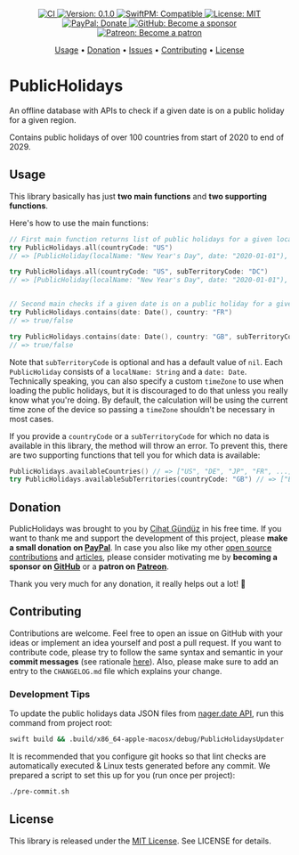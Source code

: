 <p align="center">
    <a href="https://github.com/Flinesoft/PublicHolidays/actions?query=branch%3Amain">
        <img src="https://github.com/Flinesoft/PublicHolidays/workflows/CI/badge.svg"
            alt="CI">
    </a>
    <a href="https://github.com/Flinesoft/PublicHolidays/releases">
        <img src="https://img.shields.io/badge/Version-0.1.0-blue.svg"
             alt="Version: 0.1.0">
    </a>
    <a href="https://swift.org/package-manager/">
        <img src="https://img.shields.io/badge/SwiftPM-Compatible-orange"
             alt="SwiftPM: Compatible">
    </a>
    <a href="https://github.com/Flinesoft/PublicHolidays/blob/main/LICENSE">
        <img src="https://img.shields.io/badge/License-MIT-lightgrey.svg"
             alt="License: MIT">
    </a>
    <br />
    <a href="https://paypal.me/Dschee/5EUR">
        <img src="https://img.shields.io/badge/PayPal-Donate-orange.svg"
             alt="PayPal: Donate">
    </a>
    <a href="https://github.com/sponsors/Jeehut">
        <img src="https://img.shields.io/badge/GitHub-Become a sponsor-orange.svg"
             alt="GitHub: Become a sponsor">
    </a>
    <a href="https://patreon.com/Jeehut">
        <img src="https://img.shields.io/badge/Patreon-Become a patron-orange.svg"
             alt="Patreon: Become a patron">
    </a>
</p>

<p align="center">
  <a href="#usage">Usage</a>
  • <a href="#donation">Donation</a>
  • <a href="https://github.com/Flinesoft/PublicHolidays/issues">Issues</a>
  • <a href="#contributing">Contributing</a>
  • <a href="#license">License</a>
</p>

# PublicHolidays

An offline database with APIs to check if a given date is on a public holiday for a given region.

Contains public holidays of over 100 countries from start of 2020 to end of 2029.

## Usage

This library basically has just **two main functions** and **two supporting functions**.

Here's how to use the main functions:

```Swift
// First main function returns list of public holidays for a given location:
try PublicHolidays.all(countryCode: "US")
// => [PublicHoliday(localName: "New Year's Day", date: "2020-01-01"), ...]

try PublicHolidays.all(countryCode: "US", subTerritoryCode: "DC")
// => [PublicHoliday(localName: "New Year's Day", date: "2020-01-01"), ...]


// Second main checks if a given date is on a public holiday for a given location:
try PublicHolidays.contains(date: Date(), country: "FR")
// => true/false

try PublicHolidays.contains(date: Date(), country: "GB", subTerritoryCode: "ENG")
// => true/false
```

Note that `subTerritoryCode` is optional and has a default value of `nil`. Each `PublicHoliday` consists of a `localName: String` and a `date: Date`. Technically speaking, you can also specify a custom `timeZone` to use when loading the public holidays, but it is discouraged to do that unless you really know what you're doing. By default, the calculation will be using the current time zone of the device so passing a `timeZone` shouldn't be necessary in most cases.

If you provide a `countryCode` or a `subTerritoryCode` for which no data is available in this library, the method will throw an error. To prevent this, there are two supporting functions that tell you for which data is available:

```Swift
PublicHolidays.availableCountries() // => ["US", "DE", "JP", "FR", ...]
try PublicHolidays.availableSubTerritories(countryCode: "GB") // => ["ENG", "NIR", "SCT", "WLS"]
```

## Donation

PublicHolidays was brought to you by [Cihat Gündüz](https://github.com/Jeehut) in his free time. If you want to thank me and support the development of this project, please **make a small donation on [PayPal](https://paypal.me/Dschee/5EUR)**. In case you also like my other [open source contributions](https://github.com/Flinesoft) and [articles](https://medium.com/@Jeehut), please consider motivating me by **becoming a sponsor on [GitHub](https://github.com/sponsors/Jeehut)** or a **patron on [Patreon](https://www.patreon.com/Jeehut)**.

Thank you very much for any donation, it really helps out a lot! 💯

## Contributing

Contributions are welcome. Feel free to open an issue on GitHub with your ideas or implement an idea yourself and post a pull request. If you want to contribute code, please try to follow the same syntax and semantic in your **commit messages** (see rationale [here](http://chris.beams.io/posts/git-commit/)). Also, please make sure to add an entry to the `CHANGELOG.md` file which explains your change.

### Development Tips

To update the public holidays data JSON files from [nager.date API](https://date.nager.at/), run this command from project root:

```bash
swift build && .build/x86_64-apple-macosx/debug/PublicHolidaysUpdater
```

It is recommended that you configure git hooks so that lint checks are automatically executed & Linux tests generated before any commit. We prepared a script to set this up for you (run once per project):

```bash
./pre-commit.sh
```

## License

This library is released under the [MIT License](http://opensource.org/licenses/MIT). See LICENSE for details.
